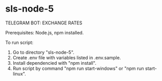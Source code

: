 # sls-node-5

TELEGRAM BOT: EXCHANGE RATES

Prerequisites: Node.js, npm installed.

To run script:

1. Go to directory "sls-node-5".
2. Create .env file with variables listed in .env.sample.
3. Install dependencied with "npm install".
4. Run script by command "npm run start-windows" or "npm run start-linux".
